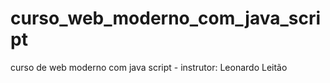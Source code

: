 # curso_web_moderno_com_java_script
curso de web moderno com java script - instrutor: Leonardo Leitão
